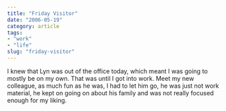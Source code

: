 ```yaml
---
title: "Friday Visitor"
date: "2006-05-19"
category: article
tags:
- "work"
- "life"
slug: "friday-visitor"
---
```


I knew that Lyn was out of the office today, which meant I was going to mostly be on my own. That was until I got into work. Meet my new colleague[](https://static.flickr.com/51/149325370_d413e807f9.jpg), as much fun as he was, I had to let him go, he was just not work material, he kept on going on about his family and was not really focused enough for my liking.
